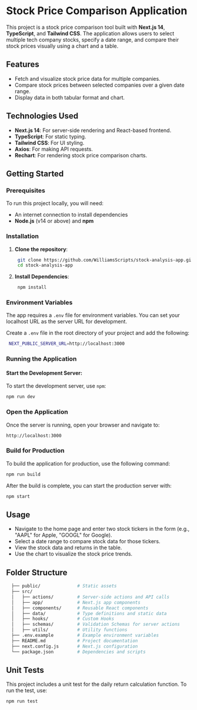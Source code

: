 # Stock Price Comparison Application

This project is a stock price comparison tool built with **Next.js 14**, **TypeScript**, and **Tailwind CSS**. The application allows users to select multiple tech company stocks, specify a date range, and compare their stock prices visually using a chart and a table.

## Features
- Fetch and visualize stock price data for multiple companies.
- Compare stock prices between selected companies over a given date range.
- Display data in both tabular format and chart.

## Technologies Used
- **Next.js 14**: For server-side rendering and React-based frontend.
- **TypeScript**: For static typing.
- **Tailwind CSS**: For UI styling.
- **Axios**: For making API requests.
- **Rechart**: For rendering stock price comparison charts.

## Getting Started

### Prerequisites
To run this project locally, you will need:
- An internet connection to install dependencies
- **Node.js** (v14 or above) and **npm**

### Installation

1. **Clone the repository**:
   ```bash
    git clone https://github.com/WilliamsScripts/stock-analysis-app.git
    cd stock-analysis-app
    ```

2. **Install Dependencies**:
   ```bash
    npm install
    ```
### Environment Variables

The app requires a `.env` file for environment variables. You can set your localhost URL as the server URL for development.

Create a `.env` file in the root directory of your project and add the following:

   ```bash
    NEXT_PUBLIC_SERVER_URL=http://localhost:3000
  ```

### Running the Application

#### Start the Development Server:

To start the development server, use `npm`:

```bash
npm run dev
```

### Open the Application
Once the server is running, open your browser and navigate to:
```bash
http://localhost:3000
```

### Build for Production
To build the application for production, use the following command:
```bash
npm run build
```
After the build is complete, you can start the production server with:
```bash
npm start
```

## Usage
- Navigate to the home page and enter two stock tickers in the form (e.g., "AAPL" for Apple, "GOOGL" for Google).
- Select a date range to compare stock data for those tickers.
- View the stock data and returns in the table.
- Use the chart to visualize the stock price trends.

## Folder Structure
  ```bash
    ├── public/              # Static assets
    ├── src/
    │   ├── actions/         # Server-side actions and API calls
    │   ├── app/             # Next.js app components
    │   ├── components/      # Reusable React components
    │   ├── data/            # Type definitions and static data
    │   ├── hooks/           # Custom Hooks
    │   ├── schemas/         # Validation Schemas for server actions
    │   ├── utils/           # Utility functions
    ├── .env.example         # Example environment variables
    ├── README.md            # Project documentation
    ├── next.config.js       # Next.js configuration
    └── package.json         # Dependencies and scripts
  ```
## Unit Tests
This project includes a unit test for the daily return calculation function. To run the test, use:
  ```bash
  npm run test
  ```
